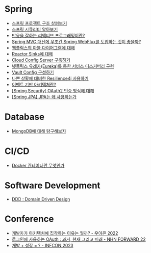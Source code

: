 # Spring

- [스프링 프로젝트 구조 살펴보기](https://mavdev56.hashnode.dev/spring)
- [스프링 시큐리티 알아보기](https://mavdev56.hashnode.dev/spring-1)
- [반응을 잘하는 리액티브 프로그래밍이란?](https://mavdev56.hashnode.dev/spring-1-1)
- [Spring MVC 대신에 무조건 Spring WebFlux를 도입하는 것이 좋을까?](https://mavdev56.hashnode.dev/spring-spring-mvc-spring-webflux)
- [웹플럭스의 마블 다이어그램에 대해](https://mavdev56.hashnode.dev/spring-webflux)
- [Reactor Sinks에 대해](https://mavdev56.hashnode.dev/spring-reactive-reactor-sinks)
- [Cloud Config Server 구축하기](https://mavdev56.hashnode.dev/spring-cloud-cloud-config-server)
- [넷플릭스 유레카(Eureka)를 통한 서비스 디스커버리 구현](https://mavdev56.hashnode.dev/spring-cloud-eureka)
- [Vault Config 구성하기](https://mavdev56.hashnode.dev/spring-cloud-vault-config)
- [나쁜 상황에 대비한 Resilience4j 사용하기](https://mavdev56.hashnode.dev/spring-cloud-resilience4j)
- [이벤트 기반 아키텍처란?](https://mavdev56.hashnode.dev/spring-cloud)
- [[Spring Security] OAuth2 인증 방식에 대해](https://mavdev56.hashnode.dev/spring-security-oauth2)
- [[Spring JPA] JPA는 왜 사용하는가](https://mavdev56.hashnode.dev/spring-jpa-jpa)

# Database
- [MongoDB에 대해 탐구해보자](https://mavdev56.hashnode.dev/database-mongodb)


# CI/CD
- [Docker 컨테이너란 무엇인가](https://mavdev56.hashnode.dev/cicd-docker)

# Software Development
- [DDD : Domain Driven Design](https://mavdev56.hashnode.dev/ddd-domain-driven-design)


# Conference
- [개발자가 아키텍처에 집착하는 이유는 뭘까? - 우아콘 2022](https://mavdev56.hashnode.dev/conference-2022)
- [로그인에 사용하는 OAuth : 과거, 현재 그리고 미래 - NHN FORWARD 22](https://mavdev56.hashnode.dev/conference-oauth-nhn-forward-22)
- [개발 + 성장 = ? - INFCON 2023](https://mavdev56.hashnode.dev/conference)
